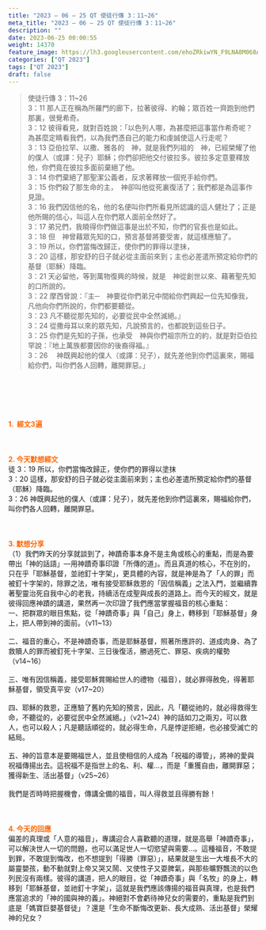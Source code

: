 ```yaml
---
title: "2023 – 06 – 25 QT 使徒行傳 3：11~26"
meta_title: "2023 – 06 – 25 QT 使徒行傳 3：11~26"
description: ""
date: 2023-06-25 00:00:55
weight: 14370
feature_image: https://lh3.googleusercontent.com/ehoZRkiwYN_F9LNA8M068AYxt73EavCZno-PD1cJRuf5BbSkQVUWr3gNEbt5kSs28Pb_Elg17kSrtf9ybWvojWoMV6I4tPM3vGRGDq6GkKkPdL2Gut4QAIw4-uykKUAtNiKgQKntvsU=w800
categories: ["QT 2023"]
tags: ["QT 2023"]
draft: false
---
```


<blockquote>使徒行傳 3：11~26<br />
3：11 那人正在稱為所羅門的廊下，拉著彼得、約翰；眾百姓一齊跑到他們那裏，很覺希奇。<br />
3：12 彼得看見，就對百姓說：「以色列人哪，為甚麼把這事當作希奇呢？為甚麼定睛看我們，以為我們憑自己的能力和虔誠使這人行走呢？<br />
3：13 亞伯拉罕、以撒、雅各的　神，就是我們列祖的　神，已經榮耀了他的僕人（或譯：兒子）耶穌；你們卻把他交付彼拉多。彼拉多定意要釋放他，你們竟在彼拉多面前棄絕了他。<br />
3：14 你們棄絕了那聖潔公義者，反求著釋放一個兇手給你們。<br />
3：15 你們殺了那生命的主，　神卻叫他從死裏復活了；我們都是為這事作見證。<br />
3：16 我們因信他的名，他的名便叫你們所看見所認識的這人健壯了；正是他所賜的信心，叫這人在你們眾人面前全然好了。<br />
3：17 弟兄們，我曉得你們做這事是出於不知，你們的官長也是如此。<br />
3：18 但　神曾藉眾先知的口，預言基督將要受害，就這樣應驗了。<br />
3：19 所以，你們當悔改歸正，使你們的罪得以塗抹，<br />
3：20 這樣，那安舒的日子就必從主面前來到；主也必差遣所預定給你們的基督（耶穌）降臨。<br />
3：21 天必留他，等到萬物復興的時候，就是　神從創世以來、藉著聖先知的口所說的。<br />
3：22 摩西曾說：『主─　神要從你們弟兄中間給你們興起一位先知像我，凡他向你們所說的，你們都要聽從。<br />
3：23 凡不聽從那先知的，必要從民中全然滅絕。』<br />
3：24 從撒母耳以來的眾先知，凡說預言的，也都說到這些日子。<br />
3：25 你們是先知的子孫，也承受　神與你們祖宗所立的約，就是對亞伯拉罕說：『地上萬族都要因你的後裔得福。』<br />
3：26 　神既興起他的僕人（或譯：兒子），就先差他到你們這裏來，賜福給你們，叫你們各人回轉，離開罪惡。」</blockquote><br />
&nbsp;<br />
<br />
&nbsp;<br />
<br />
<span style="color: #ff6600;"><strong>1.  經文3遍</strong></span><br />
<br />
&nbsp;<br />
<br />
<span style="color: #ff6600;"><strong>2. 今天默想經文<br />
</strong></span>徒 3：19 所以，你們當悔改歸正，使你們的罪得以塗抹<br />
3：20 這樣，那安舒的日子就必從主面前來到；主也必差遣所預定給你們的基督（耶穌）降臨。<br />
3：26 神既興起他的僕人（或譯：兒子），就先差他到你們這裏來，賜福給你們，叫你們各人回轉，離開罪惡。<br />
<br />
&nbsp;<br />
<br />
<strong><span style="color: #ff6600;">3. 默想分享<br />
</span></strong>（1）我們昨天的分享就談到了，神蹟奇事本身不是主角或核心的重點，而是為要帶出「神的話語」—用神蹟奇事印證「所傳的道」。而且真道的核心，不在別的，只在乎「耶穌基督，並祂釘十字架」，更具體的內容，就是神是為了「人的罪」而被釘十字架的，除罪之法，唯有接受耶穌救恩的「因信稱義」之法入門，並繼續靠著聖靈治死自我中心的老我，持續活在成聖與成長的道路上。而今天的經文，就是彼得回應神蹟的講道，果然再一次印證了我們應當掌握福音的核心重點：<br />
一、把群眾的眼目焦點，從「神蹟奇事」與「自己」身上，轉移到「耶穌基督」身上，把人帶到神的面前。（v11~13）<br />
<br />
二、福音的重心，不是神蹟奇事，而是耶穌基督，照著所應許的、道成肉身、為了救贖人的罪而被釘死十字架、三日後復活，勝過死亡、罪惡、疾病的權勢（v14~16）<br />
<br />
三、唯有因信稱義，接受耶穌賞賜給世人的禮物（福音），就必罪得赦免，得著耶穌基督，領受真平安（v17~20）<br />
<br />
四、耶穌的救恩，正應驗了舊約先知的預言，因此，凡「聽從祂的，就必得救得生命，不聽從的，必要從民中全然滅絕。」（v21~24）神的話如刀之兩刃，可以救人，也可以殺人；凡是聽話順從的，就必得生命，凡是悖逆拒絕，也必接受滅亡的結局。<br />
<br />
五、神的旨意本是要賜福世人，並且使相信的人成為「祝福的導管」，將神的愛與祝福傳揚出去。這祝福不是指世上的名、利、權…，而是「重獲自由，離開罪惡；獲得新生、活出基督」（v25~26）<br />
<br />
我們是否時時把握機會，傳講全備的福音，叫人得救並且得勝有餘！<br />
<br />
&nbsp;<br />
<br />
<strong style="font-size: inherit;"><span style="color: #ff6600;">4. 今天的回應<br />
</span></strong>偏差的真理或「人意的福音」，專講迎合人喜歡聽的道理，就是高舉「神蹟奇事」，可以解決世人一切的問題，也可以滿足世人一切慾望與需要…。這種福音，不敢提到罪，不敢提到悔改，也不想提到「得勝（罪惡）」，結果就是生出一大堆長不大的屬靈嬰孩，動不動就對上帝又哭又鬧、又使性子又耍脾氣，與那些曠野飄流的以色列民沒有兩樣。彼得的講道，把人的眼目，從「神蹟奇事」與「名牧」的身上，轉移到「耶穌基督，並祂釘十字架」，這就是我們應該傳揚的福音與真理，也是我們應當追求的「神的國與神的義」。神絕對不會虧待神兒女的需要的，重點是我們到底是「媽寶巨嬰基督徒」？還是「生命不斷悔改更新、長大成熟、活出基督」榮耀神的兒女？<br />
<br />
&nbsp;<br />
<br />
&nbsp;<br />
<br />
<audio style="display: none;" controls="controls"></audio><br />
<br />
<audio style="display: none;" controls="controls"></audio><br />
<br />
<audio style="display: none;" controls="controls"></audio><br />
<br />
<audio style="display: none;" controls="controls"></audio><br />
<br />
<audio style="display: none;" controls="controls"></audio>
        